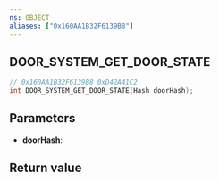 ```yaml
---
ns: OBJECT
aliases: ["0x160AA1B32F6139B8"]
---
```

## DOOR_SYSTEM_GET_DOOR_STATE

```c
// 0x160AA1B32F6139B8 0xD42A41C2
int DOOR_SYSTEM_GET_DOOR_STATE(Hash doorHash);
```

## Parameters
* **doorHash**: 

## Return value
